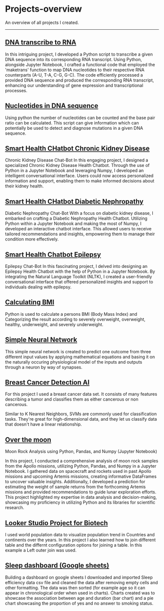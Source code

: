 # Projects-overview
An overview of all projects I created.
********************************************************************
## [DNA transcribe to RNA](https://github.com/ElodynPixel/DNA-transcribe-to-RNA)

In this intriguing project, I developed a Python script to transcribe a given DNA sequence into its corresponding RNA transcript. Using Python, alongside Jupyter Notebook, I crafted a functional code that employed the 'maketrans' function to map DNA nucleotides to their respective RNA counterparts (A-U, T-A, C-G, G-C). The code efficiently processed a provided DNA sequence and produced the corresponding RNA transcript, enhancing our understanding of gene expression and transcriptional processes.

## [Nucleotides in DNA sequence](https://github.com/ElodynPixel/Nucleotides-in-DNA-sequences)

Using python the number of nucleotides can be counted and the base pair ratio can be calculated. This script can give information which can potentially be used to detect and diagnose mutations in a given DNA sequence.

## [Smart Health CHatbot Chronic Kidney Disease ](https://github.com/ElodynPixel/SmartHealthChatBot-Chronic_Kidney_Disease)

Chronic Kidney Disease Chat-Bot
In this engaging project, I designed a specialized Chronic Kidney Disease Health Chatbot. Through the use of Python in a Jupyter Notebook and leveraging Numpy, I developed an intelligent conversational interface. Users could now access personalized information and support, enabling them to make informed decisions about their kidney health.


## [Smart Health CHatbot Diabetic Nephropathy](https://github.com/ElodynPixel/SmartHealthChatBot-Diabetic_Nephropathy)

Diabetic Nephropathy Chat-Bot
With a focus on diabetic kidney disease, I embarked on crafting a Diabetic Nephropathy Health Chatbot. Utilizing Python within a Jupyter Notebook and making the most of Numpy, I developed an interactive chatbot interface. This allowed users to receive tailored recommendations and insights, empowering them to manage their condition more effectively.


## [Smart Health Chatbot Epilepsy](https://github.com/ElodynPixel/SmartHealthChatBot-Epilepsy)

Epilepsy Chat-Bot
In this fascinating project, I delved into designing an Epilepsy Health Chatbot with the help of Python in a Jupyter Notebook. By integrating the Natural Language Toolkit (NLTK), I created a user-friendly conversational interface that offered personalized insights and support to individuals dealing with epilepsy.


## [Calculating BMI](https://github.com/ElodynPixel/Calculating-BMI)

Python is used to calculate a persons BMI (Body Mass Index) and Categorizing the result according to severely overweight, overweight, healthy, underweight, and severely underweight.

## [Simple Neural Network](https://github.com/ElodynPixel/Simple-Neural-Network)

This simple neural network is created to predict one outcome from three different input values by applying mathematical equations and basing it on the naturally occuring physiological model of the inputs and outputs through a neuron by way of synapses.

## [Breast Cancer Detection AI](https://github.com/ElodynPixel/Breast_Cancer_Detection-AI)

For this project I used a breast cancer data set. It consists of many features describing a tumor and classifies them as either cancerous or non cancerous.

Similar to K Nearest Neighbors, SVMs are commonly used for classification tasks. They're great for high-dimensional data, and they let us classify data that doesn't have a linear relationship.

## [Over the moon](https://github.com/ElodynPixel/over-the-moon)

Moon Rock Analysis using Python, Pandas, and Numpy (Jupyter Notebook)

In this project, I conducted a comprehensive analysis of moon rock samples from the Apollo missions, utilizing Python, Pandas, and Numpy in a Jupyter Notebook. I gathered data on spacecraft and rockets used in past Apollo missions and upcoming Artemis missions, creating informative DataFrames to uncover valuable insights. 
Additionally, I developed a prediction for estimating the weight of sample returns from the forthcoming Artemis missions and provided recommendations to guide lunar exploration efforts. 
This project highlighted my expertise in data analysis and decision-making, showcasing my proficiency in utilizing Python and its libraries for scientific research.

## [Looker Studio Project for Biotech](https://github.com/ElodynPixel/Looker-Studio-project-for-biotech)

I used world population data to visualize population trend in Countries and continents over the years. In this project I also learned how to join different table and the differnt configuration options for joining a table. In this example a Left outer join was used.


## [Sleep dashboard (Google sheets)](https://github.com/ElodynPixel/Sleep-dashboard-Google-sheets-) 

Building a dashboard on google sheets
I downloaded and imported Sleep efficiency data csv file and cleaned the data after removing empty cells and other formatting. 
The data was then sorted (for example age so it can appear in chronological order when used in charts). Charts created was to showcase the association between age and duration (bar chart) and a pie chart showcasing the proportion of yes and no answer to smoking status.

